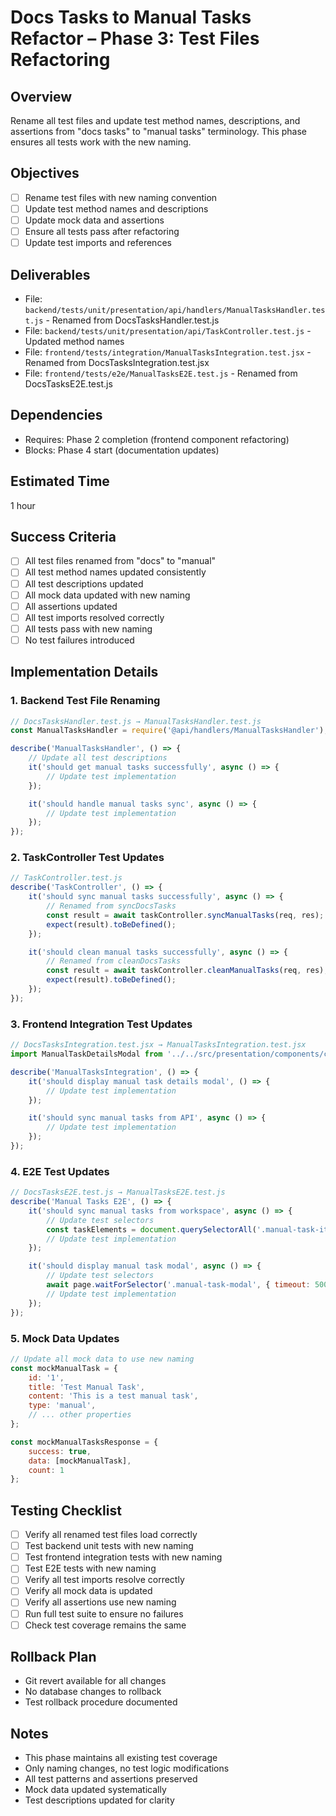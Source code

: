 # Docs Tasks to Manual Tasks Refactor – Phase 3: Test Files Refactoring

## Overview
Rename all test files and update test method names, descriptions, and assertions from "docs tasks" to "manual tasks" terminology. This phase ensures all tests work with the new naming.

## Objectives
- [ ] Rename test files with new naming convention
- [ ] Update test method names and descriptions
- [ ] Update mock data and assertions
- [ ] Ensure all tests pass after refactoring
- [ ] Update test imports and references

## Deliverables
- File: `backend/tests/unit/presentation/api/handlers/ManualTasksHandler.test.js` - Renamed from DocsTasksHandler.test.js
- File: `backend/tests/unit/presentation/api/TaskController.test.js` - Updated method names
- File: `frontend/tests/integration/ManualTasksIntegration.test.jsx` - Renamed from DocsTasksIntegration.test.jsx
- File: `frontend/tests/e2e/ManualTasksE2E.test.js` - Renamed from DocsTasksE2E.test.js

## Dependencies
- Requires: Phase 2 completion (frontend component refactoring)
- Blocks: Phase 4 start (documentation updates)

## Estimated Time
1 hour

## Success Criteria
- [ ] All test files renamed from "docs" to "manual"
- [ ] All test method names updated consistently
- [ ] All test descriptions updated
- [ ] All mock data updated with new naming
- [ ] All assertions updated
- [ ] All test imports resolved correctly
- [ ] All tests pass with new naming
- [ ] No test failures introduced

## Implementation Details

### 1. Backend Test File Renaming
```javascript
// DocsTasksHandler.test.js → ManualTasksHandler.test.js
const ManualTasksHandler = require('@api/handlers/ManualTasksHandler');

describe('ManualTasksHandler', () => {
    // Update all test descriptions
    it('should get manual tasks successfully', async () => {
        // Update test implementation
    });

    it('should handle manual tasks sync', async () => {
        // Update test implementation
    });
});
```

### 2. TaskController Test Updates
```javascript
// TaskController.test.js
describe('TaskController', () => {
    it('should sync manual tasks successfully', async () => {
        // Renamed from syncDocsTasks
        const result = await taskController.syncManualTasks(req, res);
        expect(result).toBeDefined();
    });

    it('should clean manual tasks successfully', async () => {
        // Renamed from cleanDocsTasks
        const result = await taskController.cleanManualTasks(req, res);
        expect(result).toBeDefined();
    });
});
```

### 3. Frontend Integration Test Updates
```javascript
// DocsTasksIntegration.test.jsx → ManualTasksIntegration.test.jsx
import ManualTaskDetailsModal from '../../src/presentation/components/chat/modal/ManualTaskDetailsModal';

describe('ManualTasksIntegration', () => {
    it('should display manual task details modal', () => {
        // Update test implementation
    });

    it('should sync manual tasks from API', async () => {
        // Update test implementation
    });
});
```

### 4. E2E Test Updates
```javascript
// DocsTasksE2E.test.js → ManualTasksE2E.test.js
describe('Manual Tasks E2E', () => {
    it('should sync manual tasks from workspace', async () => {
        // Update test selectors
        const taskElements = document.querySelectorAll('.manual-task-item');
        // Update test implementation
    });

    it('should display manual task modal', async () => {
        // Update test selectors
        await page.waitForSelector('.manual-task-modal', { timeout: 5000 });
        // Update test implementation
    });
});
```

### 5. Mock Data Updates
```javascript
// Update all mock data to use new naming
const mockManualTask = {
    id: '1',
    title: 'Test Manual Task',
    content: 'This is a test manual task',
    type: 'manual',
    // ... other properties
};

const mockManualTasksResponse = {
    success: true,
    data: [mockManualTask],
    count: 1
};
```

## Testing Checklist
- [ ] Verify all renamed test files load correctly
- [ ] Test backend unit tests with new naming
- [ ] Test frontend integration tests with new naming
- [ ] Test E2E tests with new naming
- [ ] Verify all test imports resolve correctly
- [ ] Verify all mock data is updated
- [ ] Verify all assertions use new naming
- [ ] Run full test suite to ensure no failures
- [ ] Check test coverage remains the same

## Rollback Plan
- Git revert available for all changes
- No database changes to rollback
- Test rollback procedure documented

## Notes
- This phase maintains all existing test coverage
- Only naming changes, no test logic modifications
- All test patterns and assertions preserved
- Mock data updated systematically
- Test descriptions updated for clarity 